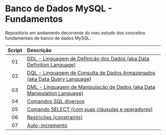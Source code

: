 # Banco de Dados MySQL - Fundamentos
 
Repositório em andamento decorrente do meu estudo dos conceitos fundamentais de banco de dados MySQL. 


Script | Descrição 
:---: | :---
01 | [DDL - Linguagem de Definição dos Dados (aka Data Definition Language)](https://github.com/michelelozada/Banco-de-Dados-MySQL-Fundamentos/blob/main/01-Comandos-DDL.sql)
02 | [DQL - Linguagem de Consulta de Dados Armazenados (aka Data Query Language)](https://github.com/michelelozada/Banco-de-Dados-MySQL-Fundamentos/blob/main/02-Comandos-DQL.sql)
03 | [DML - Linguagem de Manipulação de Dados (aka Data Manipulation Language)](https://github.com/michelelozada/Banco-de-Dados-MySQL-Fundamentos/blob/main/03-Comandos-DML.sql)
04 | [Comandos SQL diversos](https://github.com/michelelozada/Banco-de-Dados-MySQL-Fundamentos/blob/main/04-Comandos-SQL-Diversos.sql)
05 | [Comando SELECT (com suas cláusulas e operadores)](https://github.com/michelelozada/Banco-de-Dados-MySQL-Fundamentos/blob/main/05-Comando-SELECT.sql)
06 | [Restrições (constraints)](https://github.com/michelelozada/Banco-de-Dados-MySQL-Fundamentos/blob/main/06-Restricoes.sql)
07 | [Auto-incremento](https://github.com/michelelozada/Banco-de-Dados-MySQL-Fundamentos/blob/main/07-Auto-incremento.sql)